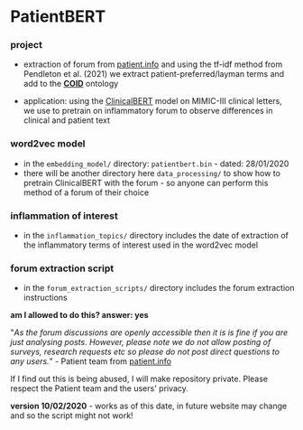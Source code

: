 # PatientBERT

### project

- extraction of forum from [patient.info](https://patient.info/forums) and using the tf-idf method from Pendleton et al. (2021) we extract patient-preferred/layman terms and add to the [**COID**](https://github.com/sap218/coid/) ontology

- application: using the [ClinicalBERT](https://github.com/kexinhuang12345/clinicalBERT) model on MIMIC-III clinical letters, we use to pretrain on inflammatory forum to observe differences in clinical and patient text

### word2vec model

- in the `embedding_model/` directory: `patientbert.bin` - dated: 28/01/2020
- there will be another directory here `data_processing/` to show how to pretrain ClinicalBERT with the forum - so anyone can perform this method of a forum of their choice

### inflammation of interest

- in the `inflammation_topics/` directory includes the date of extraction of the inflammatory terms of interest used in the word2vec model

### forum extraction script

- in the `forum_extraction_scripts/` directory includes the forum extraction instructions

**am I allowed to do this? answer: yes**

"*As the forum discussions are openly accessible then it is is fine if you are just analysing posts. However, please note we do not allow posting of surveys, research requests etc so please do not post direct questions to any users.*" - Patient team from [patient.info](https://patient.info/forums)

If I find out this is being abused, I will make repository private. Please respect the Patient team and the users' privacy. 

**version 10/02/2020** - works as of this date, in future website may change and so the script might not work!
